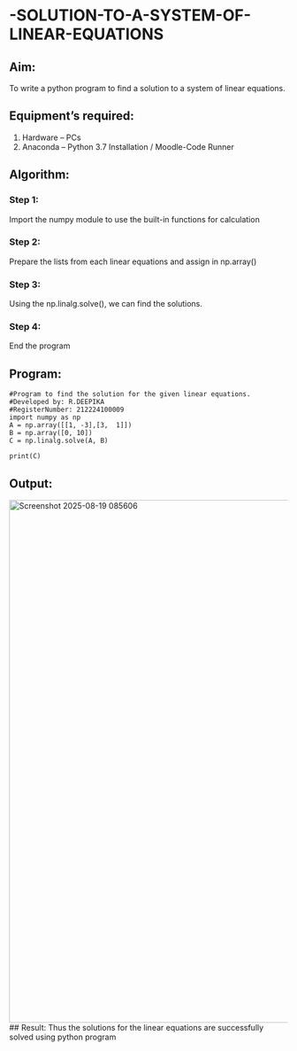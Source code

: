 # -SOLUTION-TO-A-SYSTEM-OF-LINEAR-EQUATIONS
## Aim:
To write a python program to find a solution to a system of linear equations.
## Equipment’s required:
1. 	Hardware – PCs
2. 	Anaconda – Python 3.7 Installation / Moodle-Code Runner
## Algorithm:
### Step 1: 
Import the numpy module to use the built-in functions for calculation
### Step 2: 
Prepare the lists from each linear equations and assign in np.array()
### Step 3: 
Using the np.linalg.solve(), we can find the solutions.
### Step 4: 
End the program
## Program:
```
#Program to find the solution for the given linear equations.
#Developed by: R.DEEPIKA
#RegisterNumber: 212224100009
import numpy as np
A = np.array([[1, -3],[3,  1]])
B = np.array([0, 10])
C = np.linalg.solve(A, B)

print(C)
```

## Output:
<img width="1099" height="944" alt="Screenshot 2025-08-19 085606" src="https://github.com/user-attachments/assets/ddad72b7-7938-401d-af13-0b3588277356" />
## Result: 
Thus the solutions for the linear equations are successfully solved using python program

